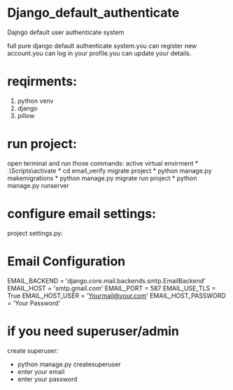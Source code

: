 # Django_default_authenticate
Dajngo default user authenticate system

full pure django default authenticate system.you can register new account.you can log in your profile.you can update your details.

# reqirments:
1. python venv
2. django
3. pillow

# run project:
open terminal and run those commands:
active virtual envirment * .\Scripts\activate * cd email_verify
migrate project * python manage.py makemigrations * python manage.py migrate
run project * python manage.py runserver

# configure email settings:
project settings.py:
# Email Configuration
EMAIL_BACKEND = 'django.core.mail.backends.smtp.EmailBackend'
EMAIL_HOST = 'smtp.gmail.com'
EMAIL_PORT = 587
EMAIL_USE_TLS = True
EMAIL_HOST_USER = 'Yourmail@your.com'
EMAIL_HOST_PASSWORD = 'Your Password'


# if you need superuser/admin
create superuser:
* python manage.py createsuperuser
* enter your email
* enter your password
